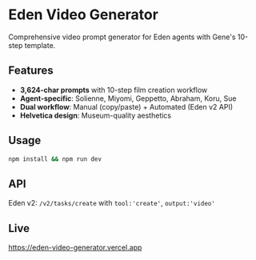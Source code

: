 # Eden Video Generator

Comprehensive video prompt generator for Eden agents with Gene's 10-step template.

## Features
- **3,624-char prompts** with 10-step film creation workflow  
- **Agent-specific**: Solienne, Miyomi, Geppetto, Abraham, Koru, Sue
- **Dual workflow**: Manual (copy/paste) + Automated (Eden v2 API)
- **Helvetica design**: Museum-quality aesthetics

## Usage
```bash
npm install && npm run dev
```

## API
Eden v2: `/v2/tasks/create` with `tool:'create'`, `output:'video'`

## Live
https://eden-video-generator.vercel.app
